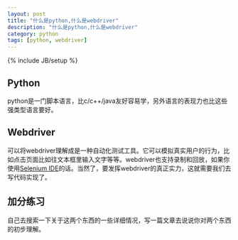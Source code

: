 ```yaml
---
layout: post
title: "什么是python,什么是webdriver"
description: "什么是python,什么是webdriver"
category: python
tags: [python, webdriver]
---
```

{% include JB/setup %}

Python
------
python是一门脚本语言，比c/c++/java友好容易学，另外语言的表现力也比这些强类型语言要好。

Webdriver
---------
可以将webdriver理解成是一种自动化测试工具。它可以模拟真实用户的行为，比如点击页面比如往文本框里输入文字等等。webdriver也支持录制和回放，如果你使用[Selenium IDE]()的话。当然了，要发挥webdriver的真正实力，这就需要我们去写代码实现了。

加分练习
--------
自己去搜索一下关于这两个东西的一些详细情况，写一篇文章去说说你对两个东西的初步理解。






